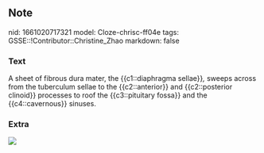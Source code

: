 ## Note
nid: 1661020717321
model: Cloze-chrisc-ff04e
tags: GSSE::!Contributor::Christine_Zhao
markdown: false

### Text
<div>
  <div>
    <div>
      <div>
        A sheet of fibrous dura mater, the {{c1::diaphragma
        sellae}}<span style="font-style: italic;">,</span> sweeps
        across from the tuberculum sellae to the {{c2::anterior}}
        and {{c2::posterior clinoid}} processes to roof the
        {{c3::pituitary fossa}} and the {{c4::cavernous}} sinuses.
      </div>
    </div>
  </div>
</div>

### Extra
<img src="Gray766.png">

